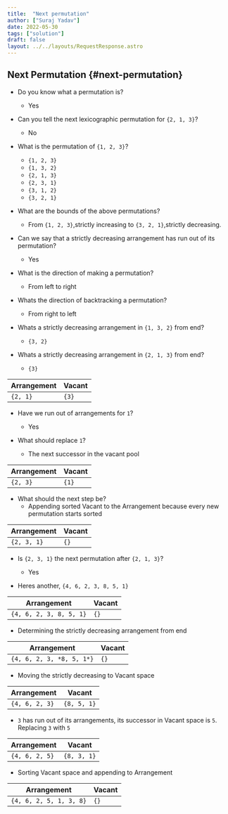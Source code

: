 ```yaml
---
title:  "Next permutation"
author: ["Suraj Yadav"]
date: 2022-05-30
tags: ["solution"]
draft: false
layout: ../../layouts/RequestResponse.astro
---
```


## Next Permutation {#next-permutation}

-   Do you know what a permutation is?
    -   Yes

-   Can you tell the next lexicographic permutation for `{2, 1, 3}`?
    -   No

-   What is the permutation of `{1, 2, 3}`?
    -   `{1, 2, 3}`
    -   `{1, 3, 2}`
    -   `{2, 1, 3}`
    -   `{2, 3, 1}`
    -   `{3, 1, 2}`
    -   `{3, 2, 1}`

-   What are the bounds of the above permutations?
    -   From `{1, 2, 3}`,strictly increasing to `{3, 2, 1}`,strictly decreasing.

-   Can we say that a strictly decreasing arrangement has run out of its permutation?
    -   Yes

-   What is the direction of making a permutation?
    -   From left to right

-   Whats the direction of backtracking a permutation?
    -   From right to left

-   Whats a strictly decreasing arrangement in `{1, 3, 2}` from end?
    -   `{3, 2}`

-   Whats a strictly decreasing arrangement in `{2, 1, 3}` from end?
    -   `{3}`

| Arrangement | Vacant |
|-------------|--------|
| `{2, 1}`    | `{3}`  |

-   Have we run out of arrangements for `1`?
    -   Yes

-   What should replace `1`?
    -   The next successor in the vacant pool

| Arrangement | Vacant |
|-------------|--------|
| `{2, 3}`    | `{1}`  |

-   What should the next step be?
    -   Appending sorted Vacant to the Arrangement because every new permutation starts sorted

| Arrangement | Vacant |
|-------------|--------|
| `{2, 3, 1}` | `{}`   |

-   Is `{2, 3, 1}` the next permutation after `{2, 1, 3}`?
    -   Yes

-   Heres another, `{4, 6, 2, 3, 8, 5, 1}`

| Arrangement             | Vacant |
|-------------------------|--------|
| `{4, 6, 2, 3, 8, 5, 1}` | `{}`   |

-   Determining the strictly decreasing arrangement from end

| Arrangement               | Vacant |
|---------------------------|--------|
| `{4, 6, 2, 3, *8, 5, 1*}` | `{}`   |

-   Moving the strictly decreasing to Vacant space

| Arrangement    | Vacant      |
|----------------|-------------|
| `{4, 6, 2, 3}` | `{8, 5, 1}` |

-   `3` has run out of its arrangements, its successor in Vacant space is `5`. Replacing `3` with `5`

| Arrangement    | Vacant      |
|----------------|-------------|
| `{4, 6, 2, 5}` | `{8, 3, 1}` |

-   Sorting Vacant space and appending to Arrangement

| Arrangement             | Vacant |
|-------------------------|--------|
| `{4, 6, 2, 5, 1, 3, 8}` | `{}`   |
